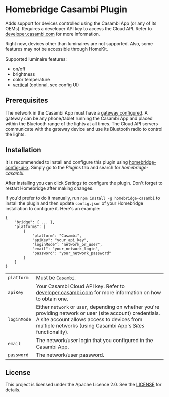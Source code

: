 # Homebridge Casambi Plugin

Adds support for devices controlled using the Casambi App (or any of its OEMs). Requires a developer API key to access the Cloud API. Refer to [developer.casambi.com](https://developer.casambi.com/) for more information.

Right now, devices other than luminaires are not supported. Also, some features may not be accessible through HomeKit.

Supported luminaire features:
* on/off
* brightness
* color temperature
* [vertical](https://github.com/awahlig/homebridge-casambi/commit/7e6a0b548620621afd5e1d721f1a27e7a5c70df1) (optional, see config UI)

## Prerequisites

The network in the Casambi App must have a [gateway configured](https://support.casambi.com/support/solutions/articles/12000017046-how-to-enable-a-gateway-for-a-network-). A gateway can be any phone/tablet running the Casambi App and placed within the Bluetooth range of the lights at all times. The Cloud API servers communicate with the gateway device and use its Bluetooth radio to control the lights.

## Installation

It is recommended to install and configure this plugin using [homebridge-config-ui-x](https://github.com/oznu/homebridge-config-ui-x#readme). Simply go to the *Plugins* tab and search for *homebridge-casambi*.

After installing you can click *Settings* to configure the plugin. Don't forget to restart Homebridge after making changes.

If you'd prefer to do it manually, run ```npm install -g homebridge-casambi``` to install the plugin and then update ```config.json``` of your Homebridge installation to configure it. Here's an example:

```
{
    "bridge": { ... },
    "platforms": [
        {
            "platform": "Casambi",
            "apiKey": "your_api_key",
            "loginMode": "network_or_user",
            "email": "your_network_login",
            "password": "your_network_password"
        }
    ]
}
```

|                 |                                                                                                                                                                                                                                   |
|-----------------|-----------------------------------------------------------------------------------------------------------------------------------------------------------------------------------------------------------------------------------|
| ```platform```  | Must be ```Casambi```.                                                                                                                                                                                                            |
| ```apiKey```    | Your Casambi Cloud API key. Refer to [developer.casambi.com](https://developer.casambi.com/) for more information on how to obtain one.                                                                                           |
| ```loginMode``` | Either ```network``` or ```user```, depending on whether you're providing network or user (site account) credentials. A site account allows access to devices from multiple networks (using Casambi App's *Sites* functionality). |
| ```email```     | The network/user login that you configured in the Casambi App.                                                                                                                                                                    |
| ```password```  | The network/user password.                                                                                                                                                                                                        |

## License

This project is licensed under the Apache Licence 2.0. See the [LICENSE](LICENSE) for details.
